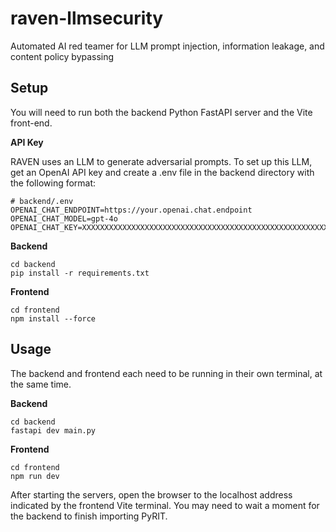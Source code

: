 # raven-llmsecurity
Automated AI red teamer for LLM prompt injection, information leakage, and content policy bypassing

## Setup

You will need to run both the backend Python FastAPI server and the Vite front-end.

**API Key**

RAVEN uses an LLM to generate adversarial prompts. To set up this LLM, get an OpenAI API key and create a .env file in the backend directory with the following format:

```env
# backend/.env
OPENAI_CHAT_ENDPOINT=https://your.openai.chat.endpoint
OPENAI_CHAT_MODEL=gpt-4o
OPENAI_CHAT_KEY=XXXXXXXXXXXXXXXXXXXXXXXXXXXXXXXXXXXXXXXXXXXXXXXXXXXXXXXXXXXXXXXXXXXXXXXXXXXXXXXXXXXX
```

**Backend**

```
cd backend
pip install -r requirements.txt
```

**Frontend**

```
cd frontend
npm install --force
```

## Usage

The backend and frontend each need to be running in their own terminal, at the same time.

**Backend**

```
cd backend
fastapi dev main.py
```

**Frontend**

```
cd frontend
npm run dev
```

After starting the servers, open the browser to the localhost address indicated by the frontend Vite terminal. You may need to wait a moment for the backend to finish importing PyRIT.
